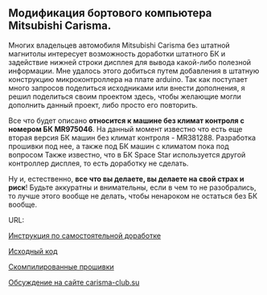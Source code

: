 Модификация бортового компьютера Mitsubishi Carisma.
-------------------------
  Многих владельцев автомобиля Mitsubishi Cаrisma без штатной магнитолы интересует возможность доработки штатного БК и задействие нижней строки дисплея для вывода какой-либо полезной информации. Мне удалось этого добиться путем добавления в штатную конструкцию микроконтроллера на плате arduino. Так как поступает много запросов поделиться исходниками или внести дополнения, я решил поделиться своим проектом здесь, чтобы желающие могли дополнить данный проект, либо просто его повторить.

  Все что будет описано **относится к машине без климат контроля с номером БК MR975046**. На данный момент известно что есть еще вторая версия БК машин без климат контроля - MR381288. Разработка прошивки под нее, а также под БК машин с климатом пока под вопросом
Также известно, что в БК Space Star используется другой контроллер дисплея, то есть доработку не сделать.

Ну и, естественно, **все что вы делаете, вы делаете на свой страх и риск**! Будьте аккуратны и внимательны, если в чем то не разобрались, то лучше этого вообще не делать, чтобы ненароком не остаться без БК вообще.

  URL:

[Инструкция по самостоятельной доработке](https://github.com/miheych/carisma_bk/blob/master/Docs/%D0%98%D0%BD%D1%81%D1%82%D1%80%D1%83%D0%BA%D1%86%D0%B8%D1%8F%20%D0%BF%D0%BE%20%D0%B4%D0%BE%D1%80%D0%B0%D0%B1%D0%BE%D1%82%D0%BA%D0%B5.md)

[Исходный код](https://github.com/miheych/carisma_bk/blob/master/Source/bkRomV9.23_b017.ino)

[Скомпилированные прошивки](https://github.com/miheych/carisma_bk/tree/master/Hex)

[Обсуждение на сайте carisma-club.su](http://carisma-club.su/index.php?showtopic=2685)
